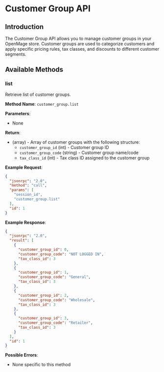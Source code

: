 # Customer Group API

## Introduction

The Customer Group API allows you to manage customer groups in your OpenMage store. Customer groups are used to categorize customers and apply specific pricing rules, tax classes, and discounts to different customer segments.

## Available Methods

### list

Retrieve list of customer groups.

**Method Name**: `customer_group.list`

**Parameters**:
- None

**Return**:
- (array) - Array of customer groups with the following structure:
  - `customer_group_id` (int) - Customer group ID
  - `customer_group_code` (string) - Customer group name/code
  - `tax_class_id` (int) - Tax class ID assigned to the customer group

**Example Request**:
```json
{
  "jsonrpc": "2.0",
  "method": "call",
  "params": [
    "session_id",
    "customer_group.list"
  ],
  "id": 1
}
```

**Example Response**:
```json
{
  "jsonrpc": "2.0",
  "result": [
    {
      "customer_group_id": 0,
      "customer_group_code": "NOT LOGGED IN",
      "tax_class_id": 3
    },
    {
      "customer_group_id": 1,
      "customer_group_code": "General",
      "tax_class_id": 3
    },
    {
      "customer_group_id": 2,
      "customer_group_code": "Wholesale",
      "tax_class_id": 3
    },
    {
      "customer_group_id": 3,
      "customer_group_code": "Retailer",
      "tax_class_id": 3
    }
  ],
  "id": 1
}
```

**Possible Errors**:
- None specific to this method
